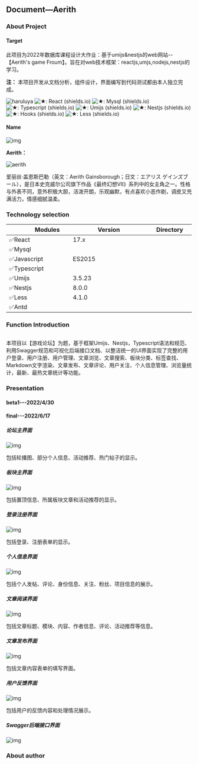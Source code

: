 ## Document—Aerith

### About Project

#### Target

此项目为2022年数据库课程设计大作业：基于umijs&nestjs的web网站--【Aerith's game Froum】。旨在对web技术框架：reactjs,umjs,nodejs,nestjs的学习。

**注：** 本项目开发从文档分析，组件设计，界面编写到代码测试都由本人独立完成。

![haruluya](https://img.shields.io/badge/X-Haruluya-brightgreen)	![★: React (shields.io)](https://img.shields.io/badge/★-React-red)	![★: Mysql (shields.io)](https://img.shields.io/badge/★-MySql-red)	![★: Typescript (shields.io)](https://img.shields.io/badge/★-Typescript-green)	![★: Umijs (shields.io)](https://img.shields.io/badge/★-Umijs-yellow)	![★: Nestjs (shields.io)](https://img.shields.io/badge/★-Nestjs-yellow)	![★: Hooks (shields.io)](https://img.shields.io/badge/★-Hooks-blue)	![★: Less (shields.io)](https://img.shields.io/badge/★-Less-green)

#### Name

![img]()

**Aerith：**

![aerith](https://pics4.baidu.com/feed/14ce36d3d539b600ae6ca942ad64c52fc75cb75b.jpeg?token=27eb1a61fe6ef1a72fd222c09a8f01c4&s=EB7200C74048155589F4A48303002091)

爱丽丝·盖恩斯巴勒（英文：Aerith Gainsborough；日文：エアリス ゲインズブール），是日本史克威尔公司旗下作品《最终幻想Ⅶ》系列中的女主角之一。性格与外表不同，意外积极大胆，活泼开朗，乐观幽默，有点喜欢小恶作剧，调皮又充满活力，情感细腻温柔。

### Technology selection

| <img width=50/>Modules <img width=50/> | <img width=50/>Version  <img width=50/> | <img width=50/>Directory<img width=50/> |
| -------------------------------------- | --------------------------------------- | --------------------------------------- |
| ✅React                                 | 17.x                                    |                                         |
| ✅Mysql                                 |                                         |                                         |
| ✅Javascript                            | ES2015                                  |                                         |
| ✅Typescript                            |                                         |                                         |
| ✅Umijs                                 | 3.5.23                                  |                                         |
| ✅Nestjs                                | 8.0.0                                   |                                         |
| ✅Less                                  | 4.1.0                                   |                                         |
| ✅Antd                                  |                                         |                                         |

### Function Introduction

## 

​	本项目以【游戏论坛】为题，基于框架Umijs、Nestjs，Typescript语法和规范、利用Swagger规范和可视化后端接口文档、以整洁统一的UI界面实现了完整的用户登录、用户注册、用户管理、文章浏览、文章搜索、板块分类、标签查找、Markdown文字渲染、文章发布、文章评论、用户关注、个人信息管理、浏览量统计，最新、最热文章统计等功能。

### Presentation

#### **beta1---2022/4/30**

#### final---2022/6/17

##### 论坛主界面

 

![img](.\static\document\wps1.jpg) 

包括轮播图、部分个人信息、活动推荐、热门帖子的显示。

##### 板块主界面

![img](.\static\document\wps2.jpg) 

包括置顶信息、所属板块文章和活动推荐的显示。

##### 登录注册界面

![img](.\static\document\wps3.jpg) 

 

包括登录、注册表单的显示。

##### **个人信息界面**



![img](.\static\document\wps4.jpg) 

 

包括个人发帖、评论、身份信息、关注、粉丝、项目信息的展示。

##### **文章阅读界面**

 

![img](.\static\document\wps5.jpg) 

 

包括文章标题、模块、内容、作者信息、评论、活动推荐等信息。

 

##### **文章发布界面**

 

![img](.\static\document\wps6.jpg) 

包括文章内容表单的填写界面。

##### **用户反馈界面**

![img](.\static\document\wps7.jpg) 

包括用户的反馈内容和处理情况展示。



##### **Swagger后端接口界面**

![img](.\static\document\wps8.jpg) 

### About author



